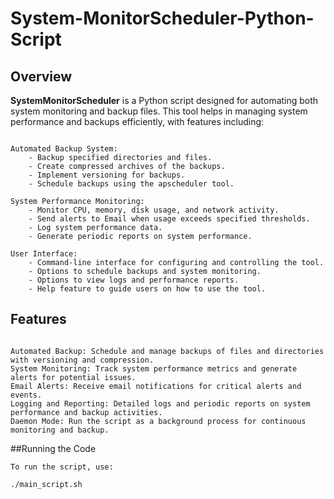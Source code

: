 # System-MonitorScheduler-Python-Script

## Overview

**SystemMonitorScheduler** is a Python script designed for automating both system monitoring and backup files. This tool helps in managing system performance and backups efficiently, with features including:


```plaintext

Automated Backup System:
    - Backup specified directories and files.
    - Create compressed archives of the backups.
    - Implement versioning for backups.
    - Schedule backups using the apscheduler tool.

System Performance Monitoring:
    - Monitor CPU, memory, disk usage, and network activity.
    - Send alerts to Email when usage exceeds specified thresholds.
    - Log system performance data.
    - Generate periodic reports on system performance.

User Interface:
    - Command-line interface for configuring and controlling the tool.
    - Options to schedule backups and system monitoring.
    - Options to view logs and performance reports.
    - Help feature to guide users on how to use the tool.
```

## Features
```plaintext

Automated Backup: Schedule and manage backups of files and directories with versioning and compression.
System Monitoring: Track system performance metrics and generate alerts for potential issues.
Email Alerts: Receive email notifications for critical alerts and events.
Logging and Reporting: Detailed logs and periodic reports on system performance and backup activities.
Daemon Mode: Run the script as a background process for continuous monitoring and backup.
```

##Running the Code
```plaintext
To run the script, use:

./main_script.sh
